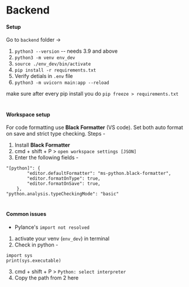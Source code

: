 

# Backend

#### Setup

Go to `backend` folder ->

1. `python3 --version` -- needs 3.9 and above
2. `python3 -m venv env_dev`
3. `source ./env_dev/bin/activate`
4. `pip install -r requirements.txt`
4. Verify detials in `.env` file
5. `python3 -m uvicorn main:app --reload`

make sure after every pip install you do 
`pip freeze > requirements.txt` 

# 

#### Workspace setup

For code formatting use **Black Formatter** (VS code).
Set both auto format on save and strict type checking. Steps -  
1. Install **Black Formatter**
2. cmd + shift + P > `open workspace settings [JSON]`
3. Enter the following fields - 

```
"[python]": {
        "editor.defaultFormatter": "ms-python.black-formatter",
        "editor.formatOnType": true,
        "editor.formatOnSave": true,
    }, 
"python.analysis.typeCheckingMode": "basic"
```

# 

#### Common issues 

* Pylance's `import not resolved`

1. activate your venv (`env_dev`) in terminal 
2. Check in python - 
```
import sys
print(sys.executable) 
```
3. cmd + shift + P > `Python: select interpreter`
4. Copy the path from 2 here
   
